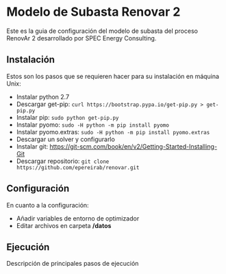 # Modelo de Subasta Renovar 2
Este es la guia de configuración del modelo de subasta del proceso RenovAr 2 desarrollado por SPEC Energy Consulting.

## Instalación
Estos son los pasos que se requieren hacer para su instalación en máquina Unix:
- Instalar python 2.7
- Descargar get-pip: `curl https://bootstrap.pypa.io/get-pip.py > get-pip.py`
- Instalar pip: `sudo python get-pip.py` 
- Instalar pyomo: `sudo -H python -m pip install pyomo`
- Instalar pyomo.extras: `sudo -H python -m pip install pyomo.extras`
- Descargar un solver y configurarlo
- Instalar git: https://git-scm.com/book/en/v2/Getting-Started-Installing-Git
- Descargar repositorio: `git clone https://github.com/epereirab/renovar.git`

## Configuración
En cuanto a la configuración:
- Añadir variables de entorno de optimizador
- Editar archivos en carpeta <b>/datos</b>

## Ejecución
Descripción de principales pasos de ejecución
